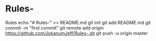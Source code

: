 # Rules-
Rules
echo "# Rules-" >> README.md
git init
git add README.md
git commit -m "first commit"
git remote add origin https://github.com/JokanumJeff/Rules-.git
git push -u origin master
